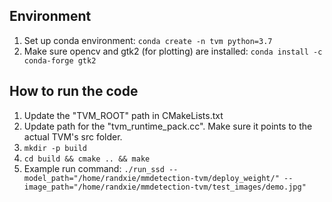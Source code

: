 ## Environment

1. Set up conda environment: ```conda create -n tvm python=3.7```
2. Make sure opencv and gtk2 (for plotting) are installed: ```conda install -c conda-forge gtk2```


## How to run the code

1. Update the "TVM_ROOT" path in CMakeLists.txt
2. Update path for the "tvm_runtime_pack.cc". Make sure it points to the actual TVM's src folder.
3. ```mkdir -p build```
4. ```cd build && cmake .. && make```
5. Example run command: ```./run_ssd --model_path="/home/randxie/mmdetection-tvm/deploy_weight/" --image_path="/home/randxie/mmdetection-tvm/test_images/demo.jpg"```